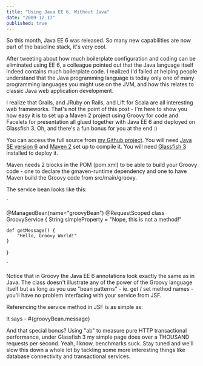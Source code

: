 ```yaml
---
title: "Using Java EE 6, Without Java"
date: "2009-12-17"
published: true
---
```


So this month, Java EE 6 was released. So many new capabilities are now part of the baseline stack, it's very cool.

After tweeting about how much boilerplate configuration and coding can be eliminated using EE 6, a colleague pointed out that the Java language itself indeed contains much boilerplate code. I realized I'd failed at helping people understand that the Java programming language is today only one of many programming languages you might use on the JVM, and how this relates to classic Java web application development.

I realize that Grails, and JRuby on Rails, and Lift for Scala are all interesting web frameworks. That's not the point of this post - I'm here to show you how easy it is to set up a Maven 2 project using Groovy for code and Facelets for presentation all glued together with Java EE 6 and deployed on Glassfish 3. Oh, and there's a fun bonus for you at the end :)

You can access the full source from [my Github project](http://github.com/svetzal/GroovyEE6/). You will need [Java SE version 6](http://java.sun.com) and [Maven 2](http://maven.apache.org) set up to compile it. You will need [Glassfish 3](https://glassfish.dev.java.net/downloads/v3-final.html) installed to deploy it.

Maven needs 2 blocks in the POM (pom.xml) to be able to build your Groovy code - one to declare the gmaven-runtime dependency and one to have Maven build the Groovy code from src/main/groovy.

The service bean looks like this:

`

@ManagedBean(name="groovyBean")
@RequestScoped
class GroovyService {
    String simpleProperty = "Nope, this is not a method!"

    def getMessage() {
        "Hello, Groovy World!"
    }
}

`

Notice that in Groovy the Java EE 6 annotations look exactly the same as in Java. The class doesn't illustrate any of the power of the Groovy language itself but as long as you use "bean patterns" - ie. get / set method names - you'll have no problem interfacing with your service from JSF.

Referencing the service method in JSF is as simple as:

<p>It says - #{groovyBean.message}</p>

And that special bonus? Using "ab" to measure pure HTTP transactional performance, under Glassfish 3 my simple page does over a THOUSAND requests per second. Yeah, I know, benchmarks suck. Stay tuned and we'll slow this down a whole lot by tackling some more interesting things like database connectivity and transactional services.
